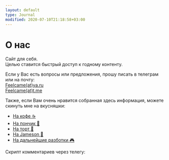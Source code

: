 ```yaml
---
layout: default
type: Journal
modified: 2020-07-10T21:18:58+03:00
---
```


# О нас

Сайт для себя.   
Целью ставится быстрый доступ к годному контенту.

Если у Вас есть вопросы или предложения, прошу писать в телеграм или на почту:  
[Feelcame(at)ya.ru](mailto:mljaaa@ya.ru)  
[Feelcame(at)t.me](https://t.me/feelcame)

Также, если Вам очень нравится собранная здесь информация, можете скинуть мне на вкусняшки:  
* [На кофе :coffee:](https://t.me/feelpowerbot?start=tea)
* [На пончик :doughnut:](https://t.me/feelpowerbot?start=tea)
* [На торт :cake:](https://t.me/feelpowerbot?start=tea)
* [На Jameson :tumbler_glass:](https://t.me/feelpowerbot?start=tea)
* [На дальнейшие разботки :video_game:](https://t.me/feelpowerbot?start=tea)


Скрипт комментариев через телегу:  
<script async src="https://comments.app/js/widget.js?2" data-comments-app-website="zuRUPyyL" data-limit="5"></script>